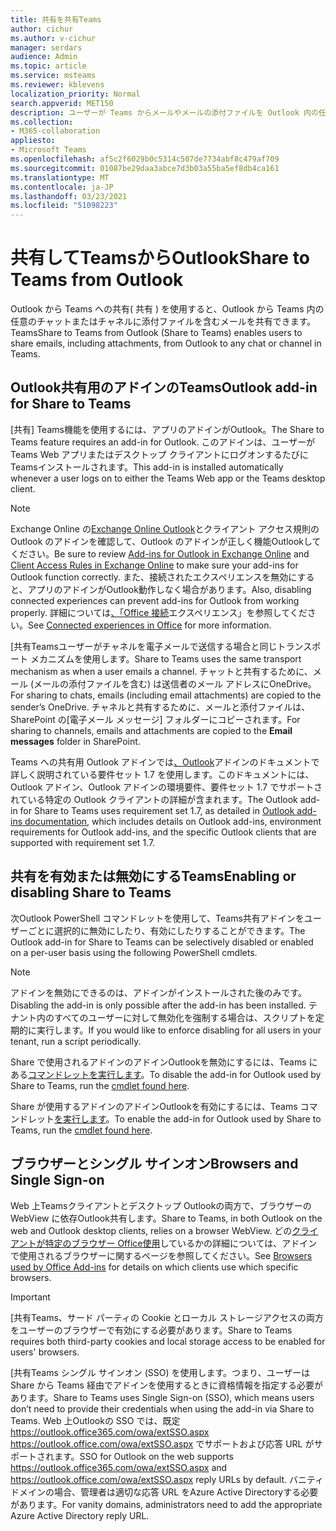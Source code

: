 ```yaml
---
title: 共有を共有Teams
author: cichur
ms.author: v-cichur
manager: serdars
audience: Admin
ms.topic: article
ms.service: msteams
ms.reviewer: kblevens
localization_priority: Normal
search.appverid: MET150
description: ユーザーが Teams からメールやメールの添付ファイルを Outlook 内の任意のチャットまたはチャネルに共有できる共有機能についてTeams。
ms.collection:
- M365-collaboration
appliesto:
- Microsoft Teams
ms.openlocfilehash: af5c2f6029b0c5314c507de7734abf8c479af709
ms.sourcegitcommit: 01087be29daa3abce7d3b03a55ba5ef8db4ca161
ms.translationtype: MT
ms.contentlocale: ja-JP
ms.lasthandoff: 03/23/2021
ms.locfileid: "51098223"
---
```

# <a name="share-to-teams-from-outlook"></a><span data-ttu-id="81ba6-103">共有してTeamsからOutlook</span><span class="sxs-lookup"><span data-stu-id="81ba6-103">Share to Teams from Outlook</span></span>

<span data-ttu-id="81ba6-104">Outlook から Teams への共有( 共有 ) を使用すると、Outlook から Teams 内の任意のチャットまたはチャネルに添付ファイルを含むメールを共有できます。 Teams</span><span class="sxs-lookup"><span data-stu-id="81ba6-104">Share to Teams from Outlook (Share to Teams) enables users to share emails, including attachments, from Outlook to any chat or channel in Teams.</span></span>

## <a name="outlook-add-in-for-share-to-teams"></a><span data-ttu-id="81ba6-105">Outlook共有用のアドインのTeams</span><span class="sxs-lookup"><span data-stu-id="81ba6-105">Outlook add-in for Share to Teams</span></span> 

<span data-ttu-id="81ba6-106">[共有] Teams機能を使用するには、アプリのアドインがOutlook。</span><span class="sxs-lookup"><span data-stu-id="81ba6-106">The Share to Teams feature requires an add-in for Outlook.</span></span> <span data-ttu-id="81ba6-107">このアドインは、ユーザーが Teams Web アプリまたはデスクトップ クライアントにログオンするたびにTeamsインストールされます。</span><span class="sxs-lookup"><span data-stu-id="81ba6-107">This add-in is installed automatically whenever a user logs on to either the Teams Web app or the Teams desktop client.</span></span>

> [!NOTE]
> <span data-ttu-id="81ba6-108">Exchange Online の[Exchange Online Outlook](/exchange/clients-and-mobile-in-exchange-online/add-ins-for-outlook/add-ins-for-outlook)とクライアント アクセス規則の Outlook の[](/exchange/clients-and-mobile-in-exchange-online/client-access-rules/client-access-rules)アドインを確認して、Outlook のアドインが正しく機能Outlookしてください。</span><span class="sxs-lookup"><span data-stu-id="81ba6-108">Be sure to review [Add-ins for Outlook in Exchange Online](/exchange/clients-and-mobile-in-exchange-online/add-ins-for-outlook/add-ins-for-outlook) and [Client Access Rules in Exchange Online](/exchange/clients-and-mobile-in-exchange-online/client-access-rules/client-access-rules) to make sure your add-ins for Outlook function correctly.</span></span> <span data-ttu-id="81ba6-109">また、接続されたエクスペリエンスを無効にすると、アプリのアドインがOutlook動作しなく場合があります。</span><span class="sxs-lookup"><span data-stu-id="81ba6-109">Also, disabling connected experiences can prevent add-ins for Outlook from working properly.</span></span> <span data-ttu-id="81ba6-110">詳細については[、「Office 接続](https://support.microsoft.com/topic/connected-experiences-in-office-8d2c04f7-6428-4e6e-ac58-5828d4da5b7c)エクスペリエンス」を参照してください。</span><span class="sxs-lookup"><span data-stu-id="81ba6-110">See [Connected experiences in Office](https://support.microsoft.com/topic/connected-experiences-in-office-8d2c04f7-6428-4e6e-ac58-5828d4da5b7c) for more information.</span></span>  

<span data-ttu-id="81ba6-111">[共有Teamsユーザーがチャネルを電子メールで送信する場合と同じトランスポート メカニズムを使用します。</span><span class="sxs-lookup"><span data-stu-id="81ba6-111">Share to Teams uses the same transport mechanism as when a user emails a channel.</span></span> <span data-ttu-id="81ba6-112">チャットと共有するために、メール (メールの添付ファイルを含む) は送信者のメール アドレスにOneDrive。</span><span class="sxs-lookup"><span data-stu-id="81ba6-112">For sharing to chats, emails (including email attachments) are copied to the sender’s OneDrive.</span></span> <span data-ttu-id="81ba6-113">チャネルと共有するために、メールと添付ファイルは、SharePoint の[電子メール メッセージ] フォルダーにコピーされます。</span><span class="sxs-lookup"><span data-stu-id="81ba6-113">For sharing to channels, emails and attachments are copied to the **Email messages** folder in SharePoint.</span></span>

<span data-ttu-id="81ba6-114">Teams への共有用 Outlook アドインでは[、Outlook](/exchange/clients-and-mobile-in-exchange-online/add-ins-for-outlook/add-ins-for-outlook)アドインのドキュメントで詳しく説明されている要件セット 1.7 を使用します。このドキュメントには、Outlook アドイン、Outlook アドインの環境要件、要件セット 1.7 でサポートされている特定の Outlook クライアントの詳細が含まれます。</span><span class="sxs-lookup"><span data-stu-id="81ba6-114">The Outlook add-in for Share to Teams uses requirement set 1.7, as detailed in [Outlook add-ins documentation](/exchange/clients-and-mobile-in-exchange-online/add-ins-for-outlook/add-ins-for-outlook), which includes details on Outlook add-ins, environment requirements for Outlook add-ins, and the specific Outlook clients that are supported with requirement set 1.7.</span></span>

## <a name="enabling-or-disabling-share-to-teams"></a><span data-ttu-id="81ba6-115">共有を有効または無効にするTeams</span><span class="sxs-lookup"><span data-stu-id="81ba6-115">Enabling or disabling Share to Teams</span></span>

<span data-ttu-id="81ba6-116">次Outlook PowerShell コマンドレットを使用して、Teams共有アドインをユーザーごとに選択的に無効にしたり、有効にしたりすることができます。</span><span class="sxs-lookup"><span data-stu-id="81ba6-116">The Outlook add-in for Share to Teams can be selectively disabled or enabled on a per-user basis using the following PowerShell cmdlets.</span></span>

> [!NOTE]
> <span data-ttu-id="81ba6-117">アドインを無効にできるのは、アドインがインストールされた後のみです。</span><span class="sxs-lookup"><span data-stu-id="81ba6-117">Disabling the add-in is only possible after the add-in has been installed.</span></span> <span data-ttu-id="81ba6-118">テナント内のすべてのユーザーに対して無効化を強制する場合は、スクリプトを定期的に実行します。</span><span class="sxs-lookup"><span data-stu-id="81ba6-118">If you would like to enforce disabling for all users in your tenant, run a script periodically.</span></span>

<span data-ttu-id="81ba6-119">Share で使用されるアドインのアドインOutlookを無効にするには、Teams にある[コマンドレットを実行します](/powershell/module/exchange/disable-app?view=exchange-ps)。</span><span class="sxs-lookup"><span data-stu-id="81ba6-119">To disable the add-in for Outlook used by Share to Teams, run the [cmdlet found here](/powershell/module/exchange/disable-app?view=exchange-ps).</span></span> 

<span data-ttu-id="81ba6-120">Share が使用するアドインのアドインOutlookを有効にするには、Teams コマンドレット[を実行します](/powershell/module/exchange/enable-app?view=exchange-ps)。</span><span class="sxs-lookup"><span data-stu-id="81ba6-120">To enable the add-in for Outlook used by Share to Teams, run the [cmdlet found here](/powershell/module/exchange/enable-app?view=exchange-ps).</span></span>

## <a name="browsers-and-single-sign-on"></a><span data-ttu-id="81ba6-121">ブラウザーとシングル サインオン</span><span class="sxs-lookup"><span data-stu-id="81ba6-121">Browsers and Single Sign-on</span></span>

<span data-ttu-id="81ba6-122">Web 上Teamsクライアントとデスクトップ Outlookの両方で、ブラウザーの WebView に依存Outlook共有します。</span><span class="sxs-lookup"><span data-stu-id="81ba6-122">Share to Teams, in both Outlook on the web and Outlook desktop clients, relies on a browser WebView.</span></span> <span data-ttu-id="81ba6-123">どの[クライアントが特定のブラウザー Office使用](/office/dev/add-ins/concepts/browsers-used-by-office-web-add-ins)しているかの詳細については、アドインで使用されるブラウザーに関するページを参照してください。</span><span class="sxs-lookup"><span data-stu-id="81ba6-123">See [Browsers used by Office Add-ins](/office/dev/add-ins/concepts/browsers-used-by-office-web-add-ins) for details on which clients use which specific browsers.</span></span> 

> [!IMPORTANT]
> <span data-ttu-id="81ba6-124">[共有Teams、サード パーティの Cookie とローカル ストレージアクセスの両方をユーザーのブラウザーで有効にする必要があります。</span><span class="sxs-lookup"><span data-stu-id="81ba6-124">Share to Teams requires both third-party cookies and local storage access to be enabled for users' browsers.</span></span>

<span data-ttu-id="81ba6-125">[共有Teams シングル サインオン (SSO) を使用します。つまり、ユーザーは Share から Teams 経由でアドインを使用するときに資格情報を指定する必要があります。</span><span class="sxs-lookup"><span data-stu-id="81ba6-125">Share to Teams uses Single Sign-on (SSO), which means users don’t need to provide their credentials when using the add-in via Share to Teams.</span></span> <span data-ttu-id="81ba6-126">Web 上Outlookの SSO では、既定 https://outlook.office365.com/owa/extSSO.aspx https://outlook.office.com/owa/extSSO.aspx でサポートおよび応答 URL がサポートされます。</span><span class="sxs-lookup"><span data-stu-id="81ba6-126">SSO for Outlook on the web supports https://outlook.office365.com/owa/extSSO.aspx and https://outlook.office.com/owa/extSSO.aspx reply URLs by default.</span></span> <span data-ttu-id="81ba6-127">バニティ ドメインの場合、管理者は適切な応答 URL をAzure Active Directoryする必要があります。</span><span class="sxs-lookup"><span data-stu-id="81ba6-127">For vanity domains, administrators need to add the appropriate Azure Active Directory reply URL.</span></span>